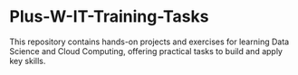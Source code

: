 # Plus-W-IT-Training-Tasks
This repository contains hands-on projects and exercises for learning Data Science and Cloud Computing, offering practical tasks to build and apply key skills.
